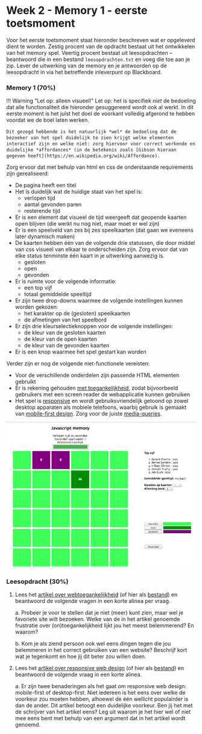 # Week 2 - Memory 1 - eerste toetsmoment

Voor het eerste toetsmoment staat hieronder beschreven wat er opgeleverd dient te worden. Zestig procent van de opdracht bestaat uit het ontwikkelen van het memory spel. Veertig procent bestaat uit leesopdrachten – beantwoord die in een bestand `leesopdrachten.txt` en voeg die toe aan je zip. Lever de uitwerking van de memory en je antwoorden op de leesopdracht in via het betreffende inleverpunt op Blackboard. 

### Memory 1 (70%)

!!! Warning "Let op: alleen visueel!"
    Let op: het is specifiek *niet* de bedoeling dat alle functionaliteit die hieronder gesuggereerd wordt ook al werkt. In dit eerste moment is het juist het doel de voorkant volledig afgerond te hebben voordat we de boel laten werken.

    Dit gezegd hebbende is het natuurlijk *wel* de bedoeling dat de bezoeker van het spel duidelijk te zien krijgt welke elementen interactief zijn en welke niet: zorg hiervoor voor correct werkende en duidelijke *affordances* (in de betekenis zoals [Gibson hieraan gegeven heeft](https://en.wikipedia.org/wiki/Affordance).


Zorg ervoor dat met behulp van html en css de onderstaande requirements zijn gerealiseerd:

- De pagina heeft een titel
- Het is duidelijk wat de huidige staat van het spel is:
    - verlopen tijd
    - aantal gevonden paren
    - resterende tijd
- Er is een element dat visueel de tijd weergeeft dat geopende kaarten open blijven (die werkt nu nog niet, maar moet er wel zijn)
- Er is een speelveld van zes bij zes speelkaarten (dat gaan we eveneens later dynamisch maken)
- De kaarten hebben één van de volgende drie statussen, die door middel van css visueel van elkaar te onderscheiden zijn. Zorg ervoor dat van elke status tenminste één kaart in je uitwerking aanwezig is.
    - gesloten
    - open
    - gevonden
- Er is ruimte voor de volgende informatie:
    - een top vijf
    - totaal gemiddelde speeltijd
- Er zijn twee drop-downs waarmee de volgende instellingen kunnen worden gekozen:
    - het karakter op de (gesloten) speelkaarten
    - de afmetingen van het speelbord
- Er zijn drie kleurselectieknoppen voor de volgende instellingen:
    - de kleur van de gesloten kaarten
    - de kleur van de open kaarten
    - de kleur van de gevonden kaarten
- Er is een knop waarmee het spel gestart kan worden

Verder zijn er nog de volgende niet-functionele vereisten:

- Voor de verschillende onderdelen zijn passende HTML elementen gebruikt
- Er is rekening gehouden [met toegankelijkheid](https://developer.mozilla.org/en-US/docs/Web/Accessibility), zodat bijvoorbeeld gebruikers met een screen reader de webapplicatie kunnen gebruiken
- Het spel is [responsive](https://developer.mozilla.org/en-US/docs/Learn/CSS/CSS_layout/Responsive_Design) en wordt gebruiksvriendelijk getoond op zowel desktop apparaten als mobiele telefoons, waarbij gebruik is gemaakt van [mobile-first design](https://developer.mozilla.org/en-US/docs/Web/Progressive_web_apps/Responsive/Mobile_first). Zorg voor de juiste [media-queries](https://developer.mozilla.org/en-US/docs/Web/CSS/Media_Queries/Using_media_queries).

![Het memory-spel zoals het er uit kan komen te zien](../imgs/memory-demo.png)

### Leesopdracht (30%)

1. Lees het [artikel over webtoegankelijkheid](https://bighack.org/5-most-annoying-website-features-i-face-as-a-blind-screen-reader-user-accessibility/) (of hier als [bestand](../materialen/week2-flexbox/toegankelijkheid.pdf)) en beantwoord de volgende vragen in een korte alinea per vraag.

    a. Probeer je voor te stellen dat je niet (meer) kunt zien, maar wel je favoriete site wilt bezoeken. Welke van de in het artikel genoemde frustratie over (on)toegankelijkheid lijkt jou het meest belemmerend? En waarom?

    b. Kom je als ziend persoon ook wel eens dingen tegen die jou belemmeren in het correct gebruiken van een website? Beschrijf kort wat je tegenkomt en hoe jij dit beter zou willen doen.

2. Lees het [artikel over responsive web design](https://www.freecodecamp.org/news/taking-the-right-approach-to-responsive-web-design/) (of hier als [bestand](../materialen/week2-flexbox/responsive.pdf)) en beantwoord de volgende vraag in een korte alinea.

    a. Er zijn twee benaderingen als het gaat om responsive web design: mobile-first of desktop-first. Niet iedereen is het eens over welke de voorkeur zou moeten hebben, alhoewel de één wellicht populairder is dan de ander. Dit artikel betoogt een duidelijke voorkeur. Ben jij het met de schrijver van het artikel eens? Leg uit waarom je het hier wel of niet mee eens bent met behulp van een argument dat in het artikel wordt genoemd.
